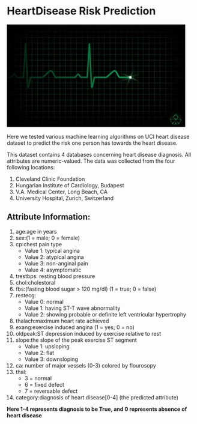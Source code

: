 # HeartDisease Risk Prediction

![Alt text](heart.gif)

Here we tested various machine learning algorithms on UCI heart disease dataset to predict the risk one person has towards the heart disease.

This dataset contains 4 databases concerning heart disease diagnosis. All attributes are numeric-valued. The data was collected from the four following locations:

1. Cleveland Clinic Foundation
2. Hungarian Institute of Cardiology, Budapest
3. V.A. Medical Center, Long Beach, CA
4. University Hospital, Zurich, Switzerland
 
 
## Attribute Information:

  1. age:age in years       
  2. sex:(1 = male; 0 = female)       
  3. cp:chest pain type
     - Value 1: typical angina
     - Value 2: atypical angina
     - Value 3: non-anginal pain
     - Value 4: asymptomatic
  4. trestbps: resting blood pressure  
  5. chol:cholestoral      
  6. fbs:(fasting blood sugar > 120 mg/dl)  (1 = true; 0 = false)    
  7. restecg:
      - Value 0: normal
      - Value 1: having ST-T wave abnormality 
      - Value 2: showing probable or definite left ventricular hypertrophy
  8. thalach:maximum heart rate achieved
  9. exang:exercise induced angina (1 = yes; 0 = no)     
  10. oldpeak:ST depression induced by exercise relative to rest   
  11. slope:the slope of the peak exercise ST segment
      - Value 1: upsloping
      - Value 2: flat
      - Value 3: downsloping     
  12. ca: number of major vessels (0-3) colored by flourosopy        
  13. thal: 
      - 3 = normal
      - 6 = fixed defect
      - 7 = reversable defect 
  14. category:diagnosis of heart disease[0-4]       (the predicted attribute)

**Here 1-4 represents diagnosis to be True, and 0 represents absence of heart disease**
